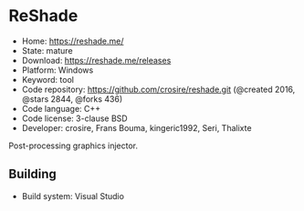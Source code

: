 # ReShade

- Home: https://reshade.me/
- State: mature
- Download: https://reshade.me/releases
- Platform: Windows
- Keyword: tool
- Code repository: https://github.com/crosire/reshade.git (@created 2016, @stars 2844, @forks 436)
- Code language: C++
- Code license: 3-clause BSD
- Developer: crosire, Frans Bouma, kingeric1992, Seri, Thalixte

Post-processing graphics injector.

## Building

- Build system: Visual Studio
